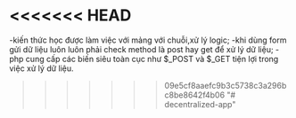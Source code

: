 <<<<<<< HEAD
=======
-kiến thức học được làm việc với mảng với chuỗi,xử lý logic; -khi dùng form gửi dữ liệu luôn luôn phải check method là post hay get để xử lý dữ liệu; -php cung cấp các biến siêu toàn cục như $_POST và $_GET tiện lợi trong việc xử lý dữ liệu.
>>>>>>> 09e5cf8aaefc9b3c5738c3a296bc8be8642f4b06
"# decentralized-app" 
